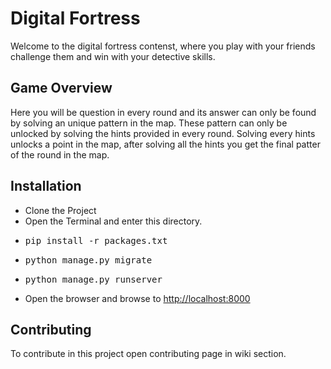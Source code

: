 # Digital Fortress
Welcome to the digital fortress contenst, where you play with your friends challenge them and win with your detective skills.
## Game Overview
Here you will be question in every round and its answer can only be found by solving an unique pattern in the map.
These pattern can only be unlocked by solving the hints provided in every round. Solving every hints unlocks a point in the map, after solving all the hints you get the final patter of the round in the map.
## Installation
- Clone the Project
- Open the Terminal and enter this directory.
- <pre>pip install -r packages.txt</pre>
- <pre>python manage.py migrate</pre>
- <pre>python manage.py runserver</pre>
- Open the browser and browse to <http://localhost:8000>
## Contributing
To contribute in this project open contributing page in wiki section.